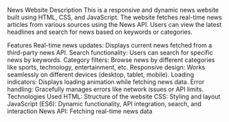 News Website
Description
This is a responsive and dynamic news website built using HTML, CSS, and JavaScript. The website fetches real-time news articles from various sources using the News API. Users can view the latest headlines and search for news based on keywords or categories.

Features
Real-time news updates: Displays current news fetched from a third-party news API.
Search functionality: Users can search for specific news by keywords.
Category filters: Browse news by different categories like sports, technology, entertainment, etc.
Responsive design: Works seamlessly on different devices (desktop, tablet, mobile).
Loading indicators: Displays loading animation while fetching news data.
Error handling: Gracefully manages errors like network issues or API limits.
Technologies Used
HTML: Structure of the website
CSS: Styling and layout
JavaScript (ES6): Dynamic functionality, API integration, search, and interaction
News API: Fetching real-time news data
